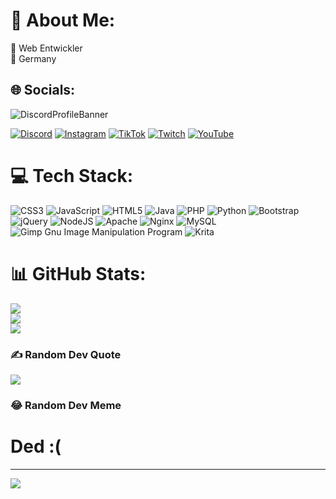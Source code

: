 # 💫 About Me:
🔭 Web Entwickler<br>👯 Germany<br>


## 🌐 Socials:

![DiscordProfileBanner](https://discord.c99.nl/widget/theme-4/603993891254829264.png)

[![Discord](https://img.shields.io/badge/Discord-%237289DA.svg?logo=discord&logoColor=white)](htttps://discord.gg/discord.gg/projectsyshaus) [![Instagram](https://img.shields.io/badge/Instagram-%23E4405F.svg?logo=Instagram&logoColor=white)](https://instagram.com/jemmand92) [![TikTok](https://img.shields.io/badge/TikTok-%23000000.svg?logo=TikTok&logoColor=white)](https://tiktok.com/@hyperwolf1232) [![Twitch](https://img.shields.io/badge/Twitch-%239146FF.svg?logo=Twitch&logoColor=white)](https://twitch.tv/marceltv11) [![YouTube](https://img.shields.io/badge/YouTube-%23FF0000.svg?logo=YouTube&logoColor=white)](https://youtube.com/c/UCy6PP4at156p_8w4UFXNNng) 

# 💻 Tech Stack:
![CSS3](https://img.shields.io/badge/css3-%231572B6.svg?style=for-the-badge&logo=css3&logoColor=white) ![JavaScript](https://img.shields.io/badge/javascript-%23323330.svg?style=for-the-badge&logo=javascript&logoColor=%23F7DF1E) ![HTML5](https://img.shields.io/badge/html5-%23E34F26.svg?style=for-the-badge&logo=html5&logoColor=white) ![Java](https://img.shields.io/badge/java-%23ED8B00.svg?style=for-the-badge&logo=java&logoColor=white) ![PHP](https://img.shields.io/badge/php-%23777BB4.svg?style=for-the-badge&logo=php&logoColor=white) ![Python](https://img.shields.io/badge/python-3670A0?style=for-the-badge&logo=python&logoColor=ffdd54) ![Bootstrap](https://img.shields.io/badge/bootstrap-%23563D7C.svg?style=for-the-badge&logo=bootstrap&logoColor=white) ![jQuery](https://img.shields.io/badge/jquery-%230769AD.svg?style=for-the-badge&logo=jquery&logoColor=white) ![NodeJS](https://img.shields.io/badge/node.js-6DA55F?style=for-the-badge&logo=node.js&logoColor=white) ![Apache](https://img.shields.io/badge/apache-%23D42029.svg?style=for-the-badge&logo=apache&logoColor=white) ![Nginx](https://img.shields.io/badge/nginx-%23009639.svg?style=for-the-badge&logo=nginx&logoColor=white) ![MySQL](https://img.shields.io/badge/mysql-%2300f.svg?style=for-the-badge&logo=mysql&logoColor=white) ![Gimp Gnu Image Manipulation Program](https://img.shields.io/badge/Gimp-657D8B?style=for-the-badge&logo=gimp&logoColor=FFFFFF) ![Krita](https://img.shields.io/badge/Krita-203759?style=for-the-badge&logo=krita&logoColor=EEF37B)
# 📊 GitHub Stats:
![](https://github-readme-stats.vercel.app/api?username=marcel113&theme=dracula&hide_border=false&include_all_commits=false&count_private=false)<br/>
![](https://github-readme-streak-stats.herokuapp.com/?user=marcel113&theme=dracula&hide_border=false)<br/>
![](https://github-readme-stats.vercel.app/api/top-langs/?username=marcel113&theme=dracula&hide_border=false&include_all_commits=false&count_private=false&layout=compact)

### ✍️ Random Dev Quote
![](https://quotes-github-readme.vercel.app/api?type=horizontal&theme=radical)

### 😂 Random Dev Meme
# Ded :(

---
[![](https://visitcount.itsvg.in/api?id=marcel113&icon=0&color=0)](https://visitcount.itsvg.in)
